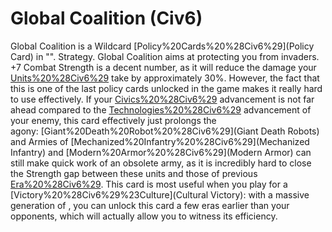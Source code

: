 # Global Coalition (Civ6)

Global Coalition is a Wildcard [Policy%20Cards%20%28Civ6%29](Policy Card) in "".
Strategy.
Global Coalition aims at protecting you from invaders. +7 Combat Strength is a decent number, as it will reduce the damage your [Units%20%28Civ6%29](units) take by approximately 30%. However, the fact that this is one of the last policy cards unlocked in the game makes it really hard to use effectively. If your [Civics%20%28Civ6%29](civic) advancement is not far ahead compared to the [Technologies%20%28Civ6%29](technology) advancement of your enemy, this card effectively just prolongs the agony: [Giant%20Death%20Robot%20%28Civ6%29](Giant Death Robots) and Armies of [Mechanized%20Infantry%20%28Civ6%29](Mechanized Infantry) and [Modern%20Armor%20%28Civ6%29](Modern Armor) can still make quick work of an obsolete army, as it is incredibly hard to close the Strength gap between these units and those of previous [Era%20%28Civ6%29](eras). This card is most useful when you play for a [Victory%20%28Civ6%29%23Culture](Cultural Victory): with a massive generation of , you can unlock this card a few eras earlier than your opponents, which will actually allow you to witness its efficiency.